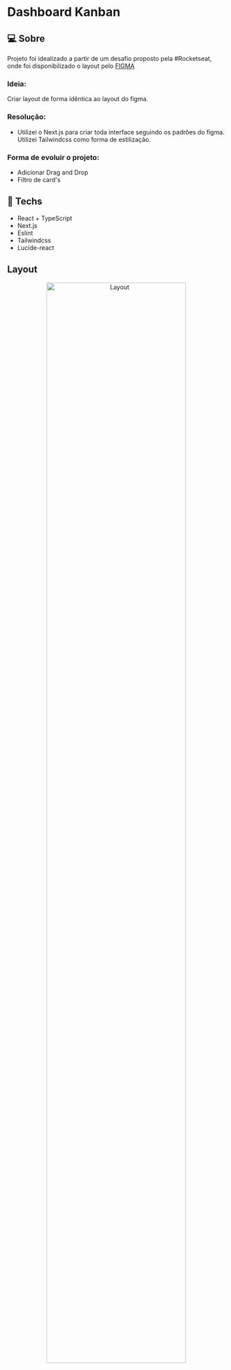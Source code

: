 # Dashboard Kanban

## :computer: Sobre
Projeto foi idealizado a partir de um desafio proposto pela #Rocketseat, onde foi disponibilizado o layout pelo [FIGMA](https://www.figma.com/community/file/1220368226816658013/%23boracodar---Desafio-12)

### Ideia:
Criar layout de forma idêntica ao layout do figma.

### Resolução:
- Utilizei o Next.js para criar toda interface seguindo os padrões do figma. Utilizei Tailwindcss como forma de estilização.

### Forma de evoluir o projeto:
- Adicionar Drag and Drop
- Filtro de card's


 ## :rocket: Techs
 
 * React + TypeScript
 * Next.js
 * Eslint
 * Tailwindcss
 * Lucide-react
 

## Layout

<div align="center">
  <img alt="Layout" src="https://user-images.githubusercontent.com/84254929/232624928-39e1b8e3-f3f3-4bab-acf2-5aa2e4c922a5.PNG" width="80%">

</div>


